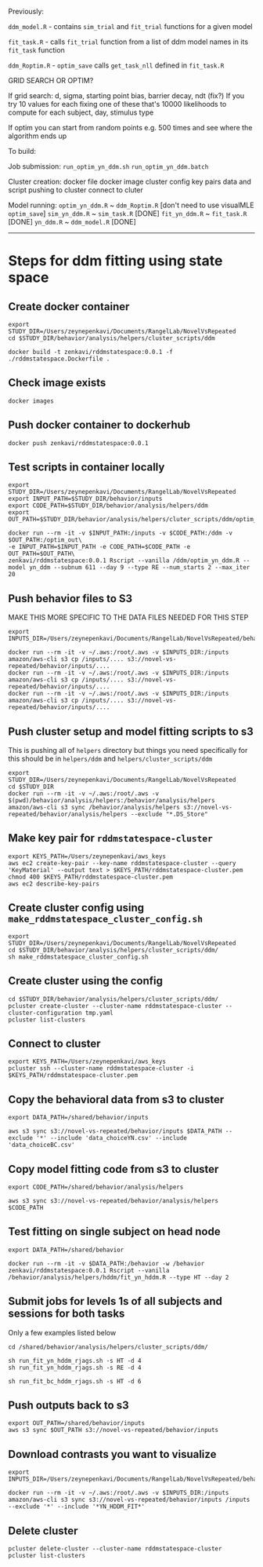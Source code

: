 Previously:

`ddm_model.R` - contains `sim_trial` and `fit_trial` functions for a given model

`fit_task.R` - calls `fit_trial` function from a list of ddm model names in its `fit_task` function

`ddm_Roptim.R` - `optim_save` calls `get_task_nll` defined in `fit_task.R`

GRID SEARCH OR OPTIM?

If grid search: d, sigma, starting point bias, barrier decay, ndt (fix?)
If you try 10 values for each fixing one of these that's 10000 likelihoods to compute for each subject, day, stimulus type

If optim you can start from random points e.g. 500 times and see where the algorithm ends up

To build:

Job submission:
`run_optim_yn_ddm.sh`
`run_optim_yn_ddm.batch`

Cluster creation:
docker file
docker image
cluster config
key pairs
data and script pushing to cluster
connect to cluter

Model running:
`optim_yn_ddm.R` ~ `ddm_Roptim.R` [don't need to use visualMLE `optim_save`]
`sim_yn_ddm.R` ~ `sim_task.R` [DONE]
`fit_yn_ddm.R` ~ `fit_task.R` [DONE]
`yn_ddm.R` ~ `ddm_model.R` [DONE]

------------------------------------------------------------------------------------------------

# Steps for ddm fitting using state space

## Create docker container

```
export STUDY_DIR=/Users/zeynepenkavi/Documents/RangelLab/NovelVsRepeated
cd $STUDY_DIR/behavior/analysis/helpers/cluster_scripts/ddm

docker build -t zenkavi/rddmstatespace:0.0.1 -f ./rddmstatespace.Dockerfile .
```

## Check image exists

```
docker images
```

## Push docker container to dockerhub

```
docker push zenkavi/rddmstatespace:0.0.1
```

## Test scripts in container locally

```
export STUDY_DIR=/Users/zeynepenkavi/Documents/RangelLab/NovelVsRepeated
export INPUT_PATH=$STUDY_DIR/behavior/inputs
export CODE_PATH=$STUDY_DIR/behavior/analysis/helpers/ddm
export OUT_PATH=$STUDY_DIR/behavior/analysis/helpers/cluter_scripts/ddm/optim_out

docker run --rm -it -v $INPUT_PATH:/inputs -v $CODE_PATH:/ddm -v $OUT_PATH:/optim_out\
-e INPUT_PATH=$INPUT_PATH -e CODE_PATH=$CODE_PATH -e OUT_PATH=$OUT_PATH\
zenkavi/rddmstatespace:0.0.1 Rscript --vanilla /ddm/optim_yn_ddm.R --model yn_ddm --subnum 611 --day 9 --type RE --num_starts 2 --max_iter 20
```

## Push behavior files to S3

MAKE THIS MORE SPECIFIC TO THE DATA FILES NEEDED FOR THIS STEP

```
export INPUTS_DIR=/Users/zeynepenkavi/Documents/RangelLab/NovelVsRepeated/behavior/inputs

docker run --rm -it -v ~/.aws:/root/.aws -v $INPUTS_DIR:/inputs amazon/aws-cli s3 cp /inputs/.... s3://novel-vs-repeated/behavior/inputs/....
docker run --rm -it -v ~/.aws:/root/.aws -v $INPUTS_DIR:/inputs amazon/aws-cli s3 cp /inputs/.... s3://novel-vs-repeated/behavior/inputs/....
docker run --rm -it -v ~/.aws:/root/.aws -v $INPUTS_DIR:/inputs amazon/aws-cli s3 cp /inputs/.... s3://novel-vs-repeated/behavior/inputs/....
```

## Push cluster setup and model fitting scripts to s3

This is pushing all of `helpers` directory but things you need specifically for this should be in `helpers/ddm` and `helpers/cluster_scripts/ddm`

```
export STUDY_DIR=/Users/zeynepenkavi/Documents/RangelLab/NovelVsRepeated
cd $STUDY_DIR
docker run --rm -it -v ~/.aws:/root/.aws -v $(pwd)/behavior/analysis/helpers:/behavior/analysis/helpers amazon/aws-cli s3 sync /behavior/analysis/helpers s3://novel-vs-repeated/behavior/analysis/helpers --exclude "*.DS_Store"
```

## Make key pair for `rddmstatespace-cluster`

```
export KEYS_PATH=/Users/zeynepenkavi/aws_keys
aws ec2 create-key-pair --key-name rddmstatespace-cluster --query 'KeyMaterial' --output text > $KEYS_PATH/rddmstatespace-cluster.pem
chmod 400 $KEYS_PATH/rddmstatespace-cluster.pem
aws ec2 describe-key-pairs
```

## Create cluster config using `make_rddmstatespace_cluster_config.sh`

```
export STUDY_DIR=/Users/zeynepenkavi/Documents/RangelLab/NovelVsRepeated
cd $STUDY_DIR/behavior/analysis/helpers/cluster_scripts/ddm/
sh make_rddmstatespace_cluster_config.sh
```

## Create cluster using the config

```
cd $STUDY_DIR/behavior/analysis/helpers/cluster_scripts/ddm/
pcluster create-cluster --cluster-name rddmstatespace-cluster --cluster-configuration tmp.yaml
pcluster list-clusters
```

## Connect to cluster

```
export KEYS_PATH=/Users/zeynepenkavi/aws_keys
pcluster ssh --cluster-name rddmstatespace-cluster -i $KEYS_PATH/rddmstatespace-cluster.pem
```

## Copy the behavioral data from s3 to cluster

```
export DATA_PATH=/shared/behavior/inputs

aws s3 sync s3://novel-vs-repeated/behavior/inputs $DATA_PATH --exclude '*' --include 'data_choiceYN.csv' --include 'data_choiceBC.csv'
```

## Copy model fitting code from s3 to cluster

```
export CODE_PATH=/shared/behavior/analysis/helpers

aws s3 sync s3://novel-vs-repeated/behavior/analysis/helpers $CODE_PATH
```

## Test fitting on single subject on head node

```
export DATA_PATH=/shared/behavior

docker run --rm -it -v $DATA_PATH:/behavior -w /behavior zenkavi/rddmstatespace:0.0.1 Rscript --vanilla /behavior/analysis/helpers/hddm/fit_yn_hddm.R --type HT --day 2
```

## Submit jobs for levels 1s of all subjects and sessions for both tasks

Only a few examples listed below

```
cd /shared/behavior/analysis/helpers/cluster_scripts/ddm/

sh run_fit_yn_hddm_rjags.sh -s HT -d 4
sh run_fit_yn_hddm_rjags.sh -s RE -d 4

sh run_fit_bc_hddm_rjags.sh -s HT -d 6
```

## Push outputs back to s3

```
export OUT_PATH=/shared/behavior/inputs
aws s3 sync $OUT_PATH s3://novel-vs-repeated/behavior/inputs
```

## Download contrasts you want to visualize

```
export INPUTS_DIR=/Users/zeynepenkavi/Documents/RangelLab/NovelVsRepeated/behavior/inputs

docker run --rm -it -v ~/.aws:/root/.aws -v $INPUTS_DIR:/inputs amazon/aws-cli s3 sync s3://novel-vs-repeated/behavior/inputs /inputs --exclude '*' --include '*YN_HDDM_FIT*'
```

## Delete cluster

```
pcluster delete-cluster --cluster-name rddmstatespace-cluster
pcluster list-clusters
```
